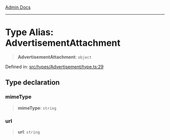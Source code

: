 [Admin Docs](/)

***

# Type Alias: AdvertisementAttachment

> **AdvertisementAttachment**: `object`

Defined in: [src/types/Advertisement/type.ts:29](https://github.com/PalisadoesFoundation/talawa-admin/blob/main/src/types/Advertisement/type.ts#L29)

## Type declaration

### mimeType

> **mimeType**: `string`

### url

> **url**: `string`
